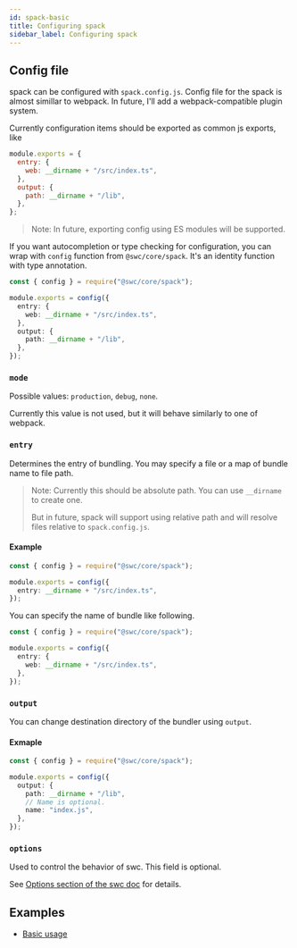```yaml
---
id: spack-basic
title: Configuring spack
sidebar_label: Configuring spack
---
```


## Config file

spack can be configured with `spack.config.js`. Config file for the spack is almost simillar to webpack. In future, I'll add a webpack-compatible plugin system.

Currently configuration items should be exported as common js exports, like

```js
module.exports = {
  entry: {
    web: __dirname + "/src/index.ts",
  },
  output: {
    path: __dirname + "/lib",
  },
};
```

> Note: In future, exporting config using ES modules will be supported.

If you want autocompletion or type checking for configuration, you can wrap with `config` function from `@swc/core/spack`. It's an identity function with type annotation.

```ts
const { config } = require("@swc/core/spack");

module.exports = config({
  entry: {
    web: __dirname + "/src/index.ts",
  },
  output: {
    path: __dirname + "/lib",
  },
});
```

### `mode`

Possible values: `production`, `debug`, `none`.

Currently this value is not used, but it will behave similarly to one of webpack.

### `entry`

Determines the entry of bundling.
You may specify a file or a map of bundle name to file path.

> Note: Currently this should be absolute path. You can use `__dirname` to create one.
>
> But in future, spack will support using relative path and will resolve files relative to `spack.config.js`.

#### Example

```ts
const { config } = require("@swc/core/spack");

module.exports = config({
  entry: __dirname + "/src/index.ts",
});
```

You can specify the name of bundle like following.

```ts
const { config } = require("@swc/core/spack");

module.exports = config({
  entry: {
    web: __dirname + "/src/index.ts",
  },
});
```

### `output`

You can change destination directory of the bundler using `output`.

#### Exmaple

```ts
const { config } = require("@swc/core/spack");

module.exports = config({
  output: {
    path: __dirname + "/lib",
    // Name is optional.
    name: "index.js",
  },
});
```

<!-- ### `module`

This option is currently not supported. -->

<!-- ### `optimization`

This option is currently buggy. -->

<!-- ### `resolve`

This option is currently not supported. -->

### `options`

Used to control the behavior of swc. This field is optional.

See [Options section of the swc doc](/docs/usage-core#options) for details.

## Examples

- [Basic usage](https://github.com/swc-project/cli/tree/master/examples/spack-basic)
